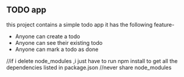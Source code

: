 ## TODO app

this project contains a simple todo app
it has the following feature-

- Anyone can create a todo
- Anyone can see their existing todo
- Anyone can mark a todo as done

//if i delete node_modules ,i just have to run npm install to get all the dependencies listed in package.json
//never share node_modules